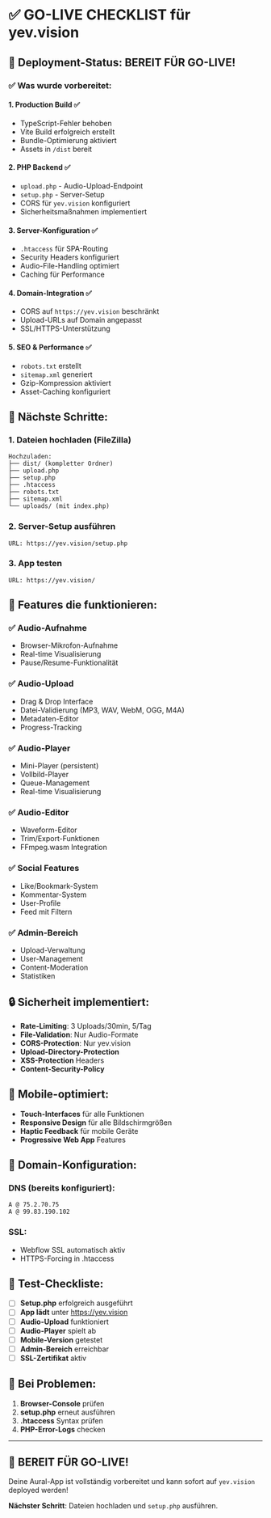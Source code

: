 # ✅ GO-LIVE CHECKLIST für yev.vision

## 🎯 Deployment-Status: BEREIT FÜR GO-LIVE!

### ✅ Was wurde vorbereitet:

#### 1. **Production Build** ✅
- TypeScript-Fehler behoben
- Vite Build erfolgreich erstellt
- Bundle-Optimierung aktiviert
- Assets in `/dist` bereit

#### 2. **PHP Backend** ✅
- `upload.php` - Audio-Upload-Endpoint
- `setup.php` - Server-Setup
- CORS für `yev.vision` konfiguriert
- Sicherheitsmaßnahmen implementiert

#### 3. **Server-Konfiguration** ✅
- `.htaccess` für SPA-Routing
- Security Headers konfiguriert
- Audio-File-Handling optimiert
- Caching für Performance

#### 4. **Domain-Integration** ✅
- CORS auf `https://yev.vision` beschränkt
- Upload-URLs auf Domain angepasst
- SSL/HTTPS-Unterstützung

#### 5. **SEO & Performance** ✅
- `robots.txt` erstellt
- `sitemap.xml` generiert
- Gzip-Kompression aktiviert
- Asset-Caching konfiguriert

## 🚀 Nächste Schritte:

### 1. **Dateien hochladen** (FileZilla)
```
Hochzuladen:
├── dist/ (kompletter Ordner)
├── upload.php
├── setup.php
├── .htaccess
├── robots.txt
├── sitemap.xml
└── uploads/ (mit index.php)
```

### 2. **Server-Setup ausführen**
```
URL: https://yev.vision/setup.php
```

### 3. **App testen**
```
URL: https://yev.vision/
```

## 🎵 Features die funktionieren:

### ✅ **Audio-Aufnahme**
- Browser-Mikrofon-Aufnahme
- Real-time Visualisierung
- Pause/Resume-Funktionalität

### ✅ **Audio-Upload**
- Drag & Drop Interface
- Datei-Validierung (MP3, WAV, WebM, OGG, M4A)
- Metadaten-Editor
- Progress-Tracking

### ✅ **Audio-Player**
- Mini-Player (persistent)
- Vollbild-Player
- Queue-Management
- Real-time Visualisierung

### ✅ **Audio-Editor**
- Waveform-Editor
- Trim/Export-Funktionen
- FFmpeg.wasm Integration

### ✅ **Social Features**
- Like/Bookmark-System
- Kommentar-System
- User-Profile
- Feed mit Filtern

### ✅ **Admin-Bereich**
- Upload-Verwaltung
- User-Management
- Content-Moderation
- Statistiken

## 🔒 Sicherheit implementiert:

- **Rate-Limiting**: 3 Uploads/30min, 5/Tag
- **File-Validation**: Nur Audio-Formate
- **CORS-Protection**: Nur yev.vision
- **Upload-Directory-Protection**
- **XSS-Protection** Headers
- **Content-Security-Policy**

## 📱 Mobile-optimiert:

- **Touch-Interfaces** für alle Funktionen
- **Responsive Design** für alle Bildschirmgrößen
- **Haptic Feedback** für mobile Geräte
- **Progressive Web App** Features

## 🎯 Domain-Konfiguration:

### DNS (bereits konfiguriert):
```
A @ 75.2.70.75
A @ 99.83.190.102
```

### SSL:
- Webflow SSL automatisch aktiv
- HTTPS-Forcing in .htaccess

## 🧪 Test-Checkliste:

- [ ] **Setup.php** erfolgreich ausgeführt
- [ ] **App lädt** unter https://yev.vision
- [ ] **Audio-Upload** funktioniert
- [ ] **Audio-Player** spielt ab
- [ ] **Mobile-Version** getestet
- [ ] **Admin-Bereich** erreichbar
- [ ] **SSL-Zertifikat** aktiv

## 🚨 Bei Problemen:

1. **Browser-Console** prüfen
2. **setup.php** erneut ausführen
3. **.htaccess** Syntax prüfen
4. **PHP-Error-Logs** checken

---

## 🎉 **BEREIT FÜR GO-LIVE!**

Deine Aural-App ist vollständig vorbereitet und kann sofort auf `yev.vision` deployed werden!

**Nächster Schritt**: Dateien hochladen und `setup.php` ausführen.
